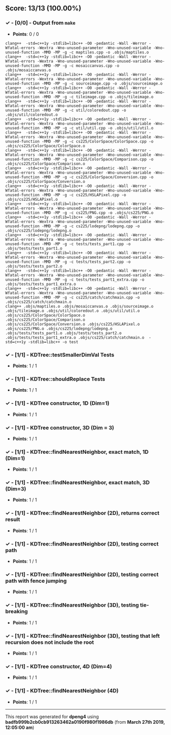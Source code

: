


## Score: 13/13 (100.00%)


### ✓ - [0/0] - Output from `make`

- **Points**: 0 / 0


```
clang++  -std=c++1y -stdlib=libc++ -O0 -pedantic -Wall -Werror -Wfatal-errors -Wextra -Wno-unused-parameter -Wno-unused-variable -Wno-unused-function -MMD -MP -g -c maptiles.cpp -o .objs/maptiles.o
clang++  -std=c++1y -stdlib=libc++ -O0 -pedantic -Wall -Werror -Wfatal-errors -Wextra -Wno-unused-parameter -Wno-unused-variable -Wno-unused-function -MMD -MP -g -c mosaiccanvas.cpp -o .objs/mosaiccanvas.o
clang++  -std=c++1y -stdlib=libc++ -O0 -pedantic -Wall -Werror -Wfatal-errors -Wextra -Wno-unused-parameter -Wno-unused-variable -Wno-unused-function -MMD -MP -g -c sourceimage.cpp -o .objs/sourceimage.o
clang++  -std=c++1y -stdlib=libc++ -O0 -pedantic -Wall -Werror -Wfatal-errors -Wextra -Wno-unused-parameter -Wno-unused-variable -Wno-unused-function -MMD -MP -g -c tileimage.cpp -o .objs/tileimage.o
clang++  -std=c++1y -stdlib=libc++ -O0 -pedantic -Wall -Werror -Wfatal-errors -Wextra -Wno-unused-parameter -Wno-unused-variable -Wno-unused-function -MMD -MP -g -c util/coloredout.cpp -o .objs/util/coloredout.o
clang++  -std=c++1y -stdlib=libc++ -O0 -pedantic -Wall -Werror -Wfatal-errors -Wextra -Wno-unused-parameter -Wno-unused-variable -Wno-unused-function -MMD -MP -g -c util/util.cpp -o .objs/util/util.o
clang++  -std=c++1y -stdlib=libc++ -O0 -pedantic -Wall -Werror -Wfatal-errors -Wextra -Wno-unused-parameter -Wno-unused-variable -Wno-unused-function -MMD -MP -g -c cs225/ColorSpace/ColorSpace.cpp -o .objs/cs225/ColorSpace/ColorSpace.o
clang++  -std=c++1y -stdlib=libc++ -O0 -pedantic -Wall -Werror -Wfatal-errors -Wextra -Wno-unused-parameter -Wno-unused-variable -Wno-unused-function -MMD -MP -g -c cs225/ColorSpace/Comparison.cpp -o .objs/cs225/ColorSpace/Comparison.o
clang++  -std=c++1y -stdlib=libc++ -O0 -pedantic -Wall -Werror -Wfatal-errors -Wextra -Wno-unused-parameter -Wno-unused-variable -Wno-unused-function -MMD -MP -g -c cs225/ColorSpace/Conversion.cpp -o .objs/cs225/ColorSpace/Conversion.o
clang++  -std=c++1y -stdlib=libc++ -O0 -pedantic -Wall -Werror -Wfatal-errors -Wextra -Wno-unused-parameter -Wno-unused-variable -Wno-unused-function -MMD -MP -g -c cs225/HSLAPixel.cpp -o .objs/cs225/HSLAPixel.o
clang++  -std=c++1y -stdlib=libc++ -O0 -pedantic -Wall -Werror -Wfatal-errors -Wextra -Wno-unused-parameter -Wno-unused-variable -Wno-unused-function -MMD -MP -g -c cs225/PNG.cpp -o .objs/cs225/PNG.o
clang++  -std=c++1y -stdlib=libc++ -O0 -pedantic -Wall -Werror -Wfatal-errors -Wextra -Wno-unused-parameter -Wno-unused-variable -Wno-unused-function -MMD -MP -g -c cs225/lodepng/lodepng.cpp -o .objs/cs225/lodepng/lodepng.o
clang++  -std=c++1y -stdlib=libc++ -O0 -pedantic -Wall -Werror -Wfatal-errors -Wextra -Wno-unused-parameter -Wno-unused-variable -Wno-unused-function -MMD -MP -g -c tests/tests_part1.cpp -o .objs/tests/tests_part1.o
clang++  -std=c++1y -stdlib=libc++ -O0 -pedantic -Wall -Werror -Wfatal-errors -Wextra -Wno-unused-parameter -Wno-unused-variable -Wno-unused-function -MMD -MP -g -c tests/tests_part2.cpp -o .objs/tests/tests_part2.o
clang++  -std=c++1y -stdlib=libc++ -O0 -pedantic -Wall -Werror -Wfatal-errors -Wextra -Wno-unused-parameter -Wno-unused-variable -Wno-unused-function -MMD -MP -g -c tests/tests_part1_extra.cpp -o .objs/tests/tests_part1_extra.o
clang++  -std=c++1y -stdlib=libc++ -O0 -pedantic -Wall -Werror -Wfatal-errors -Wextra -Wno-unused-parameter -Wno-unused-variable -Wno-unused-function -MMD -MP -g -c cs225/catch/catchmain.cpp -o .objs/cs225/catch/catchmain.o
clang++ .objs/maptiles.o .objs/mosaiccanvas.o .objs/sourceimage.o .objs/tileimage.o .objs/util/coloredout.o .objs/util/util.o .objs/cs225/ColorSpace/ColorSpace.o .objs/cs225/ColorSpace/Comparison.o .objs/cs225/ColorSpace/Conversion.o .objs/cs225/HSLAPixel.o .objs/cs225/PNG.o .objs/cs225/lodepng/lodepng.o .objs/tests/tests_part1.o .objs/tests/tests_part2.o .objs/tests/tests_part1_extra.o .objs/cs225/catch/catchmain.o  -std=c++1y -stdlib=libc++ -o test

```


### ✓ - [1/1] - KDTree::testSmallerDimVal Tests

- **Points**: 1 / 1





### ✓ - [1/1] - KDTree::shouldReplace Tests

- **Points**: 1 / 1





### ✓ - [1/1] - KDTree constructor\, 1D (Dim=1)

- **Points**: 1 / 1





### ✓ - [1/1] - KDTree constructor\, 3D (Dim = 3)

- **Points**: 1 / 1





### ✓ - [1/1] - KDTree::findNearestNeighbor\, exact match\, 1D (Dim=1)

- **Points**: 1 / 1





### ✓ - [1/1] - KDTree::findNearestNeighbor\, exact match\, 3D (Dim=3)

- **Points**: 1 / 1





### ✓ - [1/1] - KDTree::findNearestNeighbor (2D)\, returns correct result

- **Points**: 1 / 1





### ✓ - [1/1] - KDTree::findNearestNeighbor (2D)\, testing correct path

- **Points**: 1 / 1





### ✓ - [1/1] - KDTree::findNearestNeighbor (2D)\, testing correct path with fence jumping

- **Points**: 1 / 1





### ✓ - [1/1] - KDTree::findNearestNeighbor (3D)\, testing tie-breaking

- **Points**: 1 / 1





### ✓ - [1/1] - KDTree::findNearestNeighbor (3D)\, testing that left recursion does not include the root

- **Points**: 1 / 1





### ✓ - [1/1] - KDTree constructor\, 4D (Dim=4)

- **Points**: 1 / 1





### ✓ - [1/1] - KDTree::findNearestNeighbor (4D)

- **Points**: 1 / 1





---

This report was generated for **dpeng4** using **badfb999b2cb0cb913263462a0190f980f1986db** (from **March 27th 2019, 12:05:00 am**)
